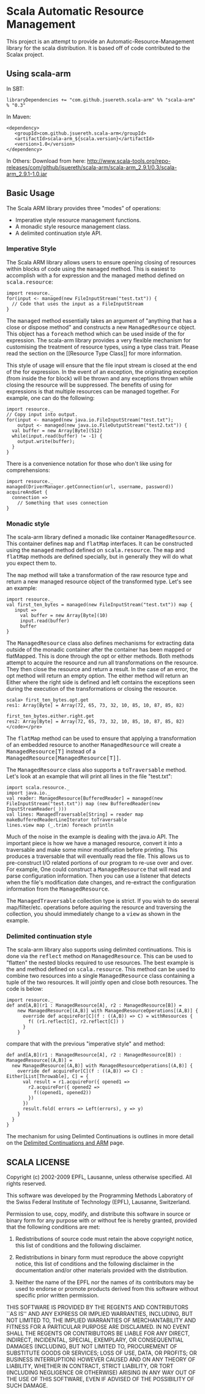 # Scala Automatic Resource Management

This project is an attempt to provide an Automatic-Resource-Management library for the scala distribution.  It is based off of code contributed to the Scalax project.

## Using scala-arm

In SBT:

    libraryDependencies += "com.github.jsuereth.scala-arm" %% "scala-arm" % "0.3"

In Maven:

    <dependency>
       <groupId>com.github.jsuereth.scala-arm</groupId>
       <artifactId>scala-arm_${scala.version}</artifactId>
       <version>1.0</version>
    </dependency>

In Others:
  Download from here: http://www.scala-tools.org/repo-releases/com/github/jsuereth/scala-arm/scala-arm_2.9.1/0.3/scala-arm_2.9.1-1.0.jar


## Basic Usage

The Scala ARM library provides three "modes" of operations:
  * Imperative style resource management functions.
  * A monadic style resource management class.
  * A delimited continuation style API.

### Imperative Style

The Scala ARM library allows users to ensure opening closing of resources within blocks of code using the <tt>managed</tt> method.   This is easiest to accomplish with a for expression and the managed method defined on <tt>scala.resource</tt>:

    import resource._
    for(input <- managed(new FileInputStream("test.txt")) {
      // Code that uses the input as a FileInputStream
    }


The <tt>managed</tt> method essentially takes an argument of "anything that has a close or dispose method" and constructs a new <tt>ManagedResource</tt> object.   This object has a <tt>foreach</tt> method which can be used inside of the for expression.  The scala-arm library provides a very flexible mechanism for customising the treatment of resource types, using a type class trait.   Please read the section on the [[Resource Type Class]] for more information.

This style of usage will ensure that the file input stream is closed at the end of the for expression.   In the event of an exception, the originating exception (from inside the for block) will be thrown and any exceptions thrown while closing the resource will be suppressed.   The benefits of using for expressions is that multiple resources can be managed together.  For example, one can do the following:

    import resource._
    // Copy input into output.
    for(input <- managed(new java.io.FileInputStream("test.txt"); 
        output <- managed(new java.io.FileOutputStream("test2.txt")) {
      val buffer = new Array[Byte](512)
      while(input.read(buffer) != -1) {
        output.write(buffer);
      }
    }


There is a convenience notation for those who don't like using for comprehensions:

    import resource._
    managed(DriverManager.getConnection(url, username, password)) acquireAndGet {
      connection =>
        // Something that uses connection
    }


### Monadic style

The scala-arm library defined a monadic like container <tt>ManagedResource</tt>.   This container defines <tt>map</tt> and <tt>flatMap</tt> interfaces.   It can be constructed using the <tt>managed</tt> method defined on <tt>scala.resource</tt>.   The <tt>map</tt> and <tt>flatMap</tt> methods are defined specially, but in generally they will do what you expect them to.   

The <tt>map</tt> method will take a transformation of the raw resource type and return a new managed resource object of the transformed type.   Let's see an example:

    import resource._
    val first_ten_bytes = managed(new FileInputStream("test.txt")) map { 
       input =>
         val buffer = new Array[Byte](10)
         input.read(buffer)
         buffer
    }

The <tt>ManagedResource</tt> class also defines mechanisms for extracting data outside of the monadic container after the container has been mapped or flatMapped.  This is done through the opt or either methods.   Both methods attempt to acquire the resource and run all transformations on the resource.  They then close the resource and return a result.   In the case of an error, the opt method will return an empty option.  The either method will return an Either where the right side is defined and left contains the exceptions seen during the execution of the transformations or closing the resource.

    scala> first_ten_bytes.opt.get
    res1: Array[Byte] = Array(72, 65, 73, 32, 10, 85, 10, 87, 85, 82)

    first_ten_bytes.either.right.get
    res2: Array[Byte] = Array(72, 65, 73, 32, 10, 85, 10, 87, 85, 82)</code></pre>

The <tt>flatMap</tt> method can be used to ensure that applying a transformation of an embedded resource to another <tt>ManagedResource</tt> will create a <tt>ManagedResource[T]</tt> instead of a <tt>ManagedResource[ManagedResource[T]]</tt>.

The <tt>ManagedResource</tt> class also supports a <tt>toTraversable</tt> method.  Let's look at an example that will print all lines in the file "test.txt":

    import scala.resource._
    import java.io._
    val reader: ManagedResource[BufferedReader] = managed(new FileInputStream("test.txt")) map (new BufferedReader(new InputStreamReader(_))) 
    val lines: ManagedTraversable[String] = reader map makeBufferedReaderLineIterator toTraversable
    lines.view map (_.trim) foreach println

Much of the noise in the example is dealing with the java.io API.   The important piece is how we have a managed resource, convert it into a traversable and make some minor modification before printing.   This produces a traversable that will eventually read the file.   This allows us to pre-construct I/O related portions of our program to re-use over and over.   For example,  One could construct a <tt>ManagedResource</tt> that will read and parse configuration information.   Then you can use a listener that detects when the file's modification date changes, and re-extract the configuration information from the <tt>ManagedResource</tt>.

The <tt>ManagedTraversable</tt> collection type is strict.   If you wish to do several map/filter/etc. operations before aquiring the resource and traversing the collection, you should immediately change to a <tt>view</tt> as shown in the example.

### Delimited continuation style

The scala-arm library also supports using delimited continuations.   This is done via the <tt>reflect</tt> method on <tt>ManagedResource</tt>.  This can be used to "flatten" the nested blocks required to use resources.   The best example is the <tt>and</tt> method defined on <tt>scala.resource</tt>.   This method can be used to combine two resources into a single <tt>ManagedResource</tt> class containing a tuple of the two resources.   It will jointly open and close both resources.   The code is below:

    import resource._
    def and[A,B](r1 : ManagedResource[A], r2 : ManagedResource[B]) = 
        new ManagedResource[(A,B)] with ManagedResourceOperations[(A,B)] {
          override def acquireFor[C](f : ((A,B)) => C) = withResources {
            f( (r1.reflect[C], r2.reflect[C]) )
          }
        }

compare that with the previous "imperative style" <tt>and</tt> method:

    def and[A,B](r1 : ManagedResource[A], r2 : ManagedResource[B]) : ManagedResource[(A,B)] = 
      new ManagedResource[(A,B)] with ManagedResourceOperations[(A,B)] {
        override def acquireFor[C](f : ((A,B)) => C) : Either[List[Throwable], C] = {
          val result = r1.acquireFor({ opened1 =>
            r2.acquireFor({ opened2 =>
              f((opened1, opened2))
            })
          })
          result.fold( errors => Left(errors), y => y)      
        }
      }
    }

The mechanism for using Delimted Continuations is outlines in more detail on the [Delimited Continuations and ARM](http://github.com/jsuereth/scala-arm/wiki/Delimited-Continuations-and-ARM) page.

## SCALA LICENSE

Copyright (c) 2002-2009 EPFL, Lausanne, unless otherwise specified.
All rights reserved.

This software was developed by the Programming Methods Laboratory of the
Swiss Federal Institute of Technology (EPFL), Lausanne, Switzerland.

Permission to use, copy, modify, and distribute this software in source
or binary form for any purpose with or without fee is hereby granted,
provided that the following conditions are met:

   1. Redistributions of source code must retain the above copyright
      notice, this list of conditions and the following disclaimer.

   2. Redistributions in binary form must reproduce the above copyright
      notice, this list of conditions and the following disclaimer in the
      documentation and/or other materials provided with the distribution.

   3. Neither the name of the EPFL nor the names of its contributors
      may be used to endorse or promote products derived from this
      software without specific prior written permission.


THIS SOFTWARE IS PROVIDED BY THE REGENTS AND CONTRIBUTORS ``AS IS'' AND
ANY EXPRESS OR IMPLIED WARRANTIES, INCLUDING, BUT NOT LIMITED TO, THE
IMPLIED WARRANTIES OF MERCHANTABILITY AND FITNESS FOR A PARTICULAR PURPOSE
ARE DISCLAIMED. IN NO EVENT SHALL THE REGENTS OR CONTRIBUTORS BE LIABLE
FOR ANY DIRECT, INDIRECT, INCIDENTAL, SPECIAL, EXEMPLARY, OR CONSEQUENTIAL
DAMAGES (INCLUDING, BUT NOT LIMITED TO, PROCUREMENT OF SUBSTITUTE GOODS OR
SERVICES; LOSS OF USE, DATA, OR PROFITS; OR BUSINESS INTERRUPTION) HOWEVER
CAUSED AND ON ANY THEORY OF LIABILITY, WHETHER IN CONTRACT, STRICT
LIABILITY, OR TORT (INCLUDING NEGLIGENCE OR OTHERWISE) ARISING IN ANY WAY
OUT OF THE USE OF THIS SOFTWARE, EVEN IF ADVISED OF THE POSSIBILITY OF
SUCH DAMAGE.
